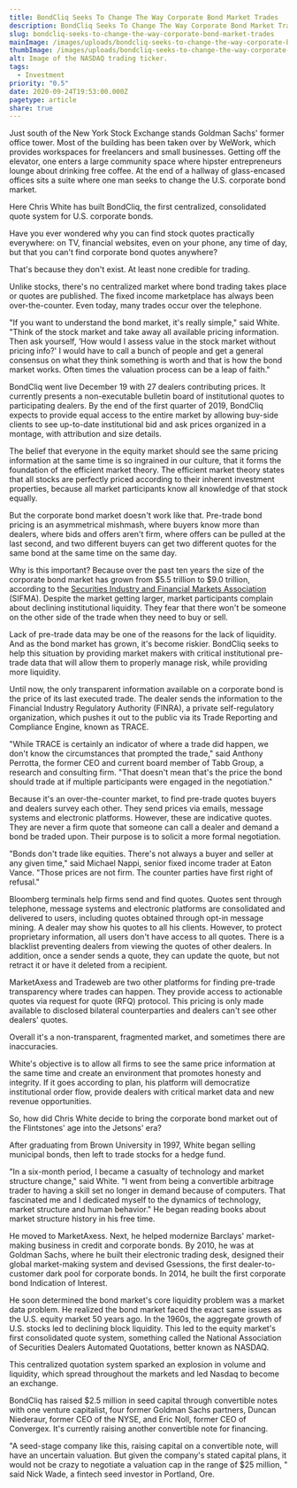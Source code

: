 ```yaml
---
title: BondCliq Seeks To Change The Way Corporate Bond Market Trades
description: BondCliq Seeks To Change The Way Corporate Bond Market Trades
slug: bondcliq-seeks-to-change-the-way-corporate-bond-market-trades
mainImage: /images/uploads/bondcliq-seeks-to-change-the-way-corporate-bond-market-trades-featured.jpg
thumbImage: /images/uploads/bondcliq-seeks-to-change-the-way-corporate-bond-market-trades-thumb.jpg
alt: Image of the NASDAQ trading ticker.
tags:
  - Investment
priority: "0.5"
date: 2020-09-24T19:53:00.000Z
pagetype: article
share: true
---
```

Just south of the New York Stock Exchange stands Goldman Sachs' former office tower. Most of the building has been taken over by WeWork, which provides workspaces for freelancers and small businesses. Getting off the elevator, one enters a large community space where hipster entrepreneurs lounge about drinking free coffee. At the end of a hallway of glass-encased offices sits a suite where one man seeks to change the U.S. corporate bond market.

Here Chris White has built BondCliq, the first centralized, consolidated quote system for U.S. corporate bonds.

Have you ever wondered why you can find stock quotes practically everywhere: on TV, financial websites, even on your phone, any time of day, but that you can't find corporate bond quotes anywhere?

That's because they don't exist. At least none credible for trading.

Unlike stocks, there's no centralized market where bond trading takes place or quotes are published. The fixed income marketplace has always been over-the-counter. Even today, many trades occur over the telephone.

"If you want to understand the bond market, it's really simple," said White. "Think of the stock market and take away all available pricing information. Then ask yourself, ‘How would I assess value in the stock market without pricing info?' I would have to call a bunch of people and get a general consensus on what they think something is worth and that is how the bond market works. Often times the valuation process can be a leap of faith."

BondCliq went live December 19 with 27 dealers contributing prices. It currently presents a non-executable bulletin board of institutional quotes to participating dealers. By the end of the first quarter of 2019, BondCliq expects to provide equal access to the entire market by allowing buy-side clients to see up-to-date institutional bid and ask prices organized in a montage, with attribution and size details.

The belief that everyone in the equity market should see the same pricing information at the same time is so ingrained in our culture, that it forms the foundation of the efficient market theory. The efficient market theory states that all stocks are perfectly priced according to their inherent investment properties, because all market participants know all knowledge of that stock equally.

But the corporate bond market doesn't work like that. Pre-trade bond pricing is an asymmetrical mishmash, where buyers know more than dealers, where bids and offers aren't firm, where offers can be pulled at the last second, and two different buyers can get two different quotes for the same bond at the same time on the same day.

Why is this important? Because over the past ten years the size of the corporate bond market has grown from $5.5 trillion to $9.0 trillion, according to the [Securities Industry and Financial Markets Association](https://www.sifma.org/resources/research/bond-chart/) (SIFMA). Despite the market getting larger, market participants complain about declining institutional liquidity. They fear that there won't be someone on the other side of the trade when they need to buy or sell.

Lack of pre-trade data may be one of the reasons for the lack of liquidity. And as the bond market has grown, it's become riskier. BondCliq seeks to help this situation by providing market makers with critical institutional pre-trade data that will allow them to properly manage risk, while providing more liquidity.

Until now, the only transparent information available on a corporate bond is the price of its last executed trade. The dealer sends the information to the Financial Industry Regulatory Authority (FINRA), a private self-regulatory organization, which pushes it out to the public via its Trade Reporting and Compliance Engine, known as TRACE.

"While TRACE is certainly an indicator of where a trade did happen, we don't know the circumstances that prompted the trade," said Anthony Perrotta, the former CEO and current board member of Tabb Group, a research and consulting firm. "That doesn't mean that's the price the bond should trade at if multiple participants were engaged in the negotiation."

Because it's an over-the-counter market, to find pre-trade quotes buyers and dealers survey each other. They send prices via emails, message systems and electronic platforms. However, these are indicative quotes. They are never a firm quote that someone can call a dealer and demand a bond be traded upon. Their purpose is to solicit a more formal negotiation.

"Bonds don't trade like equities. There's not always a buyer and seller at any given time," said Michael Nappi, senior fixed income trader at Eaton Vance. "Those prices are not firm. The counter parties have first right of refusal."

Bloomberg terminals help firms send and find quotes. Quotes sent through telephone, message systems and electronic platforms are consolidated and delivered to users, including quotes obtained through opt-in message mining. A dealer may show his quotes to all his clients. However, to protect proprietary information, all users don't have access to all quotes. There is a blacklist preventing dealers from viewing the quotes of other dealers. In addition, once a sender sends a quote, they can update the quote, but not retract it or have it deleted from a recipient.

MarketAxess and Tradeweb are two other platforms for finding pre-trade transparency where trades can happen. They provide access to actionable quotes via request for quote (RFQ) protocol. This pricing is only made available to disclosed bilateral counterparties and dealers can't see other dealers' quotes.

Overall it's a non-transparent, fragmented market, and sometimes there are inaccuracies.

White's objective is to allow all firms to see the same price information at the same time and create an environment that promotes honesty and integrity. If it goes according to plan, his platform will democratize institutional order flow, provide dealers with critical market data and new revenue opportunities.

So, how did Chris White decide to bring the corporate bond market out of the Flintstones' age into the Jetsons' era?

After graduating from Brown University in 1997, White began selling municipal bonds, then left to trade stocks for a hedge fund.

"In a six-month period, I became a casualty of technology and market structure change," said White. "I went from being a convertible arbitrage trader to having a skill set no longer in demand because of computers. That fascinated me and I dedicated myself to the dynamics of technology, market structure and human behavior." He began reading books about market structure history in his free time.

He moved to MarketAxess. Next, he helped modernize Barclays' market-making business in credit and corporate bonds. By 2010, he was at Goldman Sachs, where he built their electronic trading desk, designed their global market-making system and devised Gsessions, the first dealer-to-customer dark pool for corporate bonds. In 2014, he built the first corporate bond Indication of Interest.

He soon determined the bond market's core liquidity problem was a market data problem. He realized the bond market faced the exact same issues as the U.S. equity market 50 years ago. In the 1960s, the aggregate growth of U.S. stocks led to declining block liquidity. This led to the equity market's first consolidated quote system, something called the National Association of Securities Dealers Automated Quotations, better known as NASDAQ.

This centralized quotation system sparked an explosion in volume and liquidity, which spread throughout the markets and led Nasdaq to become an exchange.

BondCliq has raised $2.5 million in seed capital through convertible notes with one venture capitalist, four former Goldman Sachs partners, Duncan Niederaur, former CEO of the NYSE, and Eric Noll, former CEO of Convergex. It's currently raising another convertible note for financing.

"A seed-stage company like this, raising capital on a convertible note, will have an uncertain valuation. But given the company's stated capital plans, it would not be crazy to negotiate a valuation cap in the range of $25 million, " said Nick Wade, a fintech seed investor in Portland, Ore.